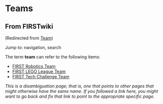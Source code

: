# Teams

## From FIRSTwiki

(Redirected from [Team](/index.php?title=Team&redirect=no "Team"))

Jump to: navigation, search

The term **team** can refer to the following items:

- [FIRST Robotics Team](team)
- [FIRST LEGO League Team](FIRST_LEGO_League_Team "FIRST LEGO League Team")
- [FIRST Tech Challenge Team](/index.php?title=FIRST_Tech_Challenge_Team&action=edit "FIRST Tech Challenge Team")

_This is a disambiguation page; that is, one that points to other pages that might otherwise have the same name. If you followed a link here, you might want to go back and fix that link to point to the appropriate specific page._
